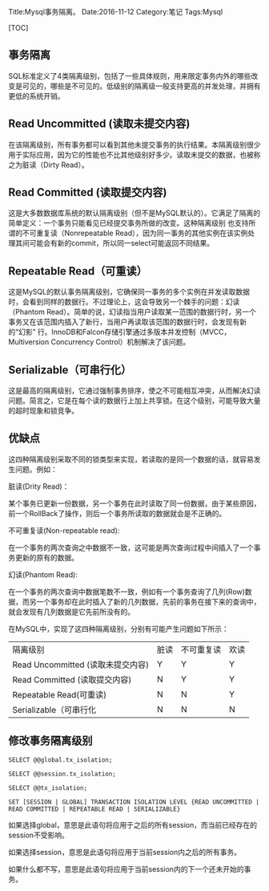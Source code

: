 Title:Mysql事务隔离。
Date:2016-11-12
Category:笔记
Tags:Mysql

[TOC]

## 事务隔离

SQL标准定义了4类隔离级别，包括了一些具体规则，用来限定事务内外的哪些改变是可见的，哪些是不可见的。低级别的隔离级一般支持更高的并发处理，并拥有更低的系统开销。

## Read Uncommitted (读取未提交内容)

在该隔离级别，所有事务都可以看到其他未提交事务的执行结果。本隔离级别很少用于实际应用，因为它的性能也不比其他级别好多少。读取未提交的数据，也被称之为脏读（Dirty Read）。

## Read Committed (读取提交内容)

这是大多数数据库系统的默认隔离级别（但不是MySQL默认的）。它满足了隔离的简单定义：一个事务只能看见已经提交事务所做的改变。这种隔离级别 也支持所谓的不可重复读（Nonrepeatable Read），因为同一事务的其他实例在该实例处理其间可能会有新的commit，所以同一select可能返回不同结果。

## Repeatable Read（可重读）

这是MySQL的默认事务隔离级别，它确保同一事务的多个实例在并发读取数据时，会看到同样的数据行。不过理论上，这会导致另一个棘手的问题：幻读 （Phantom Read）。简单的说，幻读指当用户读取某一范围的数据行时，另一个事务又在该范围内插入了新行，当用户再读取该范围的数据行时，会发现有新的“幻影” 行。InnoDB和Falcon存储引擎通过多版本并发控制（MVCC，Multiversion Concurrency Control）机制解决了该问题。

## Serializable（可串行化）

这是最高的隔离级别，它通过强制事务排序，使之不可能相互冲突，从而解决幻读问题。简言之，它是在每个读的数据行上加上共享锁。在这个级别，可能导致大量的超时现象和锁竞争。

## 优缺点

这四种隔离级别采取不同的锁类型来实现，若读取的是同一个数据的话，就容易发生问题。例如：

脏读(Drity Read)：

某个事务已更新一份数据，另一个事务在此时读取了同一份数据，由于某些原因，前一个RollBack了操作，则后一个事务所读取的数据就会是不正确的。

不可重复读(Non-repeatable read):

在一个事务的两次查询之中数据不一致，这可能是两次查询过程中间插入了一个事务更新的原有的数据。

幻读(Phantom Read):

在一个事务的两次查询中数据笔数不一致，例如有一个事务查询了几列(Row)数据，而另一个事务却在此时插入了新的几列数据，先前的事务在接下来的查询中，就会发现有几列数据是它先前所没有的。

在MySQL中，实现了这四种隔离级别，分别有可能产生问题如下所示：

<table class="table table-bordered">
  <tr>
  	<td>隔离级别</td>
  	<td>脏读</td>
  	<td>不可重复读</td>
  	<td>欢读</td>
  </tr>
  <tr>
  	<td>Read Uncommitted (读取未提交内容)</td>
  	<td>Y</td>
  	<td>Y</td>
  	<td>Y</td>
  </tr>
  <tr>
  	<td>Read Committed (读取提交内容)</td>
  	<td>N</td>
  	<td>Y</td>
  	<td>Y</td>
  </tr>
  <tr>
    <td>Repeatable Read(可重读)</td>
  	 <td>N</td>
  	 <td>N</td>
  	 <td>Y</td>
  </tr>
  <tr>
    <td>Serializable（可串行化</td>
  	  <td>N</td>
  	  <td>N</td>
  	  <td>N</td>
  </tr>
</table>

## 修改事务隔离级别

	SELECT @@global.tx_isolation; 

	SELECT @@session.tx_isolation; 

	SELECT @@tx_isolation;

	SET [SESSION | GLOBAL] TRANSACTION ISOLATION LEVEL {READ UNCOMMITTED | READ COMMITTED | REPEATABLE READ | SERIALIZABLE}
	
如果选择global，意思是此语句将应用于之后的所有session，而当前已经存在的session不受影响。

如果选择session，意思是此语句将应用于当前session内之后的所有事务。

如果什么都不写，意思是此语句将应用于当前session内的下一个还未开始的事务。

